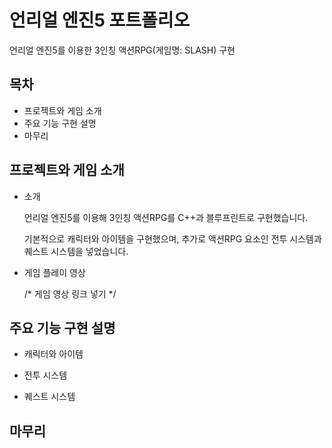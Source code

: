 # 언리얼 엔진5 포트폴리오
언리얼 엔진5를 이용한 3인칭 액션RPG(게임명: SLASH) 구현


## 목차
- 프로젝트와 게임 소개
- 주요 기능 구현 설명
- 마무리


## 프로젝트와 게임 소개
- 소개

    언리얼 엔진5를 이용해 3인칭 액션RPG를 C++과 블루프린트로 구현했습니다.

    기본적으로 캐릭터와 아이템을 구현했으며, 추가로 액션RPG 요소인 전투 시스템과 퀘스트 시스템을 넣었습니다.

- 게임 플레이 영상

  /* 게임 영상 링크 넣기 */


## 주요 기능 구현 설명
- 캐릭터와 아이템

- 전투 시스템

- 퀘스트 시스템


## 마무리
